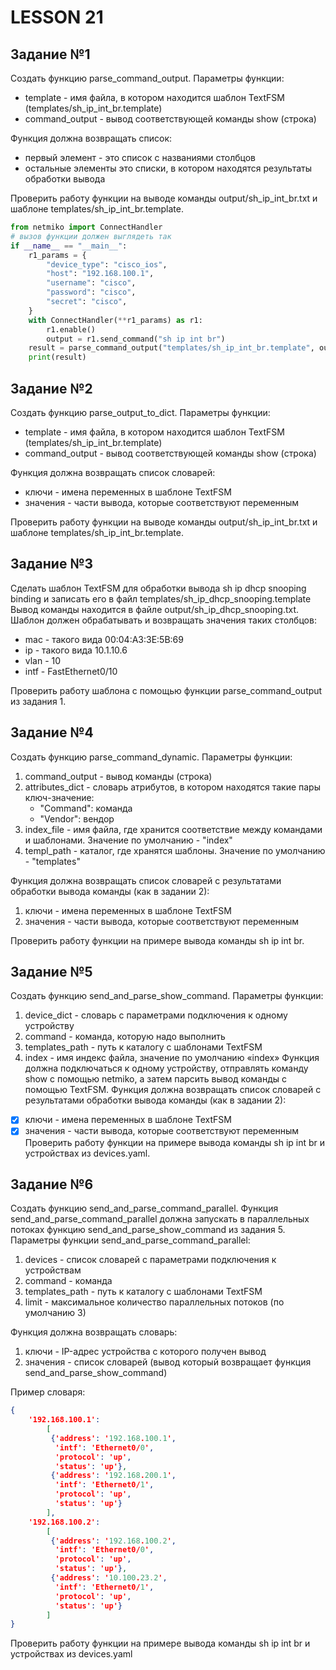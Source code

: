 # LESSON 21

## Задание №1

Создать функцию parse_command_output. Параметры функции:
* template - имя файла, в котором находится шаблон TextFSM (templates/sh_ip_int_br.template)
* command_output - вывод соответствующей команды show (строка)
	
Функция должна возвращать список:
* первый элемент - это список с названиями столбцов
* остальные элементы это списки, в котором находятся результаты обработки вывода

Проверить работу функции на выводе команды output/sh_ip_int_br.txt и шаблоне templates/sh_ip_int_br.template.


```python
from netmiko import ConnectHandler
# вызов функции должен выглядеть так
if __name__ == "__main__":
	r1_params = {
		"device_type": "cisco_ios",
		"host": "192.168.100.1",
		"username": "cisco",
		"password": "cisco",
		"secret": "cisco",
	}
	with ConnectHandler(**r1_params) as r1:
		r1.enable()
		output = r1.send_command("sh ip int br")
	result = parse_command_output("templates/sh_ip_int_br.template", output)
	print(result)
```

## Задание №2

Создать функцию parse_output_to_dict.
Параметры функции:
* template - имя файла, в котором находится шаблон TextFSM (templates/sh_ip_int_br.template)
* command_output - вывод соответствующей команды show (строка)

Функция должна возвращать список словарей:
* ключи - имена переменных в шаблоне TextFSM
* значения - части вывода, которые соответствуют переменным

Проверить работу функции на выводе команды output/sh_ip_int_br.txt и шаблоне templates/sh_ip_int_br.template.

## Задание №3

Сделать шаблон TextFSM для обработки вывода sh ip dhcp snooping binding и записать его в файл templates/sh_ip_dhcp_snooping.template
Вывод команды находится в файле output/sh_ip_dhcp_snooping.txt.
Шаблон должен обрабатывать и возвращать значения таких столбцов:
* mac - такого вида 00:04:A3:3E:5B:69
* ip - такого вида 10.1.10.6
* vlan - 10
* intf - FastEthernet0/10

Проверить работу шаблона с помощью функции parse_command_output из задания 1.

## Задание №4

Создать функцию parse_command_dynamic.
Параметры функции:
1. command_output - вывод команды (строка)
2. attributes_dict - словарь атрибутов, в котором находятся такие пары ключ-значение:
	- "Command": команда
	- "Vendor": вендор
3. index_file - имя файла, где хранится соответствие между командами и шаблонами. Значение по умолчанию - "index"
4. templ_path - каталог, где хранятся шаблоны. Значение по умолчанию - "templates"

Функция должна возвращать список словарей с результатами обработки вывода команды (как в задании 2):
1. ключи - имена переменных в шаблоне TextFSM
2. значения - части вывода, которые соответствуют переменным

Проверить работу функции на примере вывода команды sh ip int br.

## Задание №5

Создать функцию send_and_parse_show_command. Параметры функции:
1. device_dict - словарь с параметрами подключения к одному устройству
2. command - команда, которую надо выполнить
3. templates_path - путь к каталогу с шаблонами TextFSM
4. index - имя индекс файла, значение по умолчанию «index»
Функция должна подключаться к одному устройству, отправлять команду show с помощью netmiko, а затем парсить вывод команды с помощью TextFSM.
Функция должна возвращать список словарей с результатами обработки вывода команды (как в задании 2):
- [x] ключи - имена переменных в шаблоне TextFSM
- [x] значения - части вывода, которые соответствуют переменным
Проверить работу функции на примере вывода команды sh ip int br и устройствах из devices.yaml.

## Задание №6

Создать функцию send_and_parse_command_parallel.
Функция send_and_parse_command_parallel должна запускать в параллельных потоках функцию send_and_parse_show_command из задания 5.
Параметры функции send_and_parse_command_parallel:
1. devices - список словарей с параметрами подключения к устройствам
2. command - команда
3. templates_path - путь к каталогу с шаблонами TextFSM
4. limit - максимальное количество параллельных потоков (по умолчанию 3)

Функция должна возвращать словарь:
1. ключи - IP-адрес устройства с которого получен вывод
2. значения - список словарей (вывод который возвращает функция send_and_parse_show_command)

Пример словаря:
```json
{
	'192.168.100.1': 
		[
		 {'address': '192.168.100.1',
		  'intf': 'Ethernet0/0',
		  'protocol': 'up',
		  'status': 'up'},
    	 {'address': '192.168.200.1',
		  'intf': 'Ethernet0/1',
		  'protocol': 'up',
		  'status': 'up'}
		],
	'192.168.100.2':  
	    [
		 {'address': '192.168.100.2',
		  'intf': 'Ethernet0/0',
		  'protocol': 'up',
		  'status': 'up'},
		 {'address': '10.100.23.2',
		  'intf': 'Ethernet0/1',
		  'protocol': 'up',
		  'status': 'up'}
		]
}
```

Проверить работу функции на примере вывода команды sh ip int br и устройствах из devices.yaml